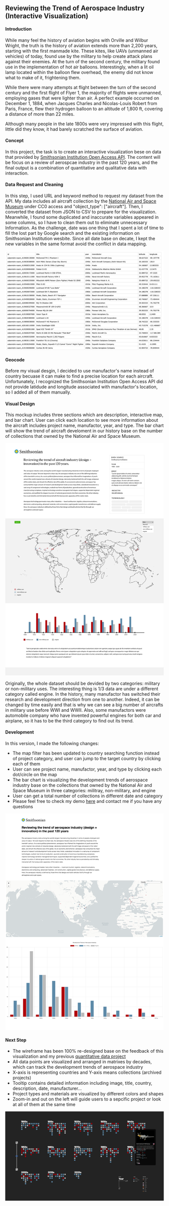 ## Reviewing the Trend of Aerospace Industry (Interactive Visualization)

#### Introduction

While many feel the history of aviation begins with Orville and Wilbur Wright, the truth is the history of aviation extends more than 2,200 years, starting with the first manmade kite. These kites, like UAVs (unmanned air vehicles) of today, found use by the military to help create attack plans against their enemies. At the turn of the second century, the military found use in the implementation of hot air balloons. Interestingly, when a lit oil lamp located within the balloon flew overhead, the enemy did not know what to make of it, frightening them.

While there were many attempts at flight between the turn of the second century and the first flight of Flyer 1, the majority of flights were unmanned, employing gases that were lighter than air. A perfect example occurred on December 1, 1884, when Jacques Charles and Nicolas-Louis Robert from Paris, France, flew their hydrogen balloon to an altitude of 1,800 ft, covering a distance of more than 22 miles.

Although many people in the late 1800s were very impressed with this flight, little did they know, it had barely scratched the surface of aviation.

#### Concept

In this project, the task is to create an interactive visualization bese on data that provided by [Smithsonian Institution Open Access API](http://edan.si.edu/openaccess/apidocs/). The content will be focus on a review of aerospcae industry in the past 120 years, and the final output is a combination of quantitative and qualitative data with interaction.

#### Data Request and Cleaning

In this step, I used URL and keyword method to request my dataset from the API. My data includes all aircraft collection by the [National Air and Space Museum](https://airandspace.si.edu) under CC0 access and "object_type": ["aircraft"]. Then, I converted the dataset from JSON to CSV to prepare for the visualization. Meanwhile, I found some duplicated and inaccurate variables appeared in some columns, so I have to clean them out to eliminate unnecessary Information. As the challenge, date was one thing that I spent a lot of time to fill the lost part by Google search and the existing information on Smithsonian Institution wesbite. Since all date base on decate, I kept the new variables in the same format avoid the conflict in data mapping.

<img src="https://github.com/yujunmjiang/major-studio-1-fall-20/blob/master/p3_final/document/Screen%20Shot%202020-12-13%20at%207.13.40%20PM.png">

#### Geocode

Before my visual desgin, I decided to use manufactor's name instead of country becuase it can make to find a precise location for each aircraft. Unfortunately, I recognized the Smithsonian Institution Open Access API did not provide latidude and longitude associated with manufactor's location, so I added all of them manually.

#### Visual Design

This mockup includes three sections which are description, interactive map, and bar chart. User can click each location to see more information about the aircraft includes project name, manufactor, year, and type. The bar chart will show the trend of aircraft develoment in our history base on the number of collections that owned by the National Air and Space Museum.

<img src="https://github.com/yujunmjiang/major-studio-1-fall-20/blob/master/p3_final/document/nasm-final-01.jpg">

Originally, the whole dataset should be devided by two categories: military or non-military uses. The interesting thing is 1/3 data are under a different category called engine. In the history, many manufactor has switched their research and development direction from one to another. Indeed, it can be changed by time easily and that is why we can see a big number of aircrafts in military use before WWI and WWII. Also, some manufactors were automobile company who have invented powerful engines for both car and airplane, so it has to be the third category to find out its trend.

#### Development

In this version, I made the following changes:

* The map filter has been updated to country searching function instead of project category, and user can jump to the target country by clicking each of them
* User can see project name, manufactor, year, and type by clicking each dot/circle on the map
* The bar chart is visualizing the development trends of aerospace industry base on the collections that owned by the National Air and Space Museum in three categories: militray, non-military, and engine
* User can get a total number of collections in different date and category
* Please feel free to check my demo [here](https://yujunmjiang.github.io/nasm-interactive/) and contact me if you have any questions

<img src="https://github.com/yujunmjiang/major-studio-1-fall-20/blob/master/p3_final/document/screencapture-yujunmjiang-github-io-nasm-interactive-2020-12-13-19_24_40.png">

#### Next Step

* The wireframe has been 100% re-designed base on the feedback of this visualization and my previous [quantitative data project](https://github.com/yujunmjiang/nasm-quantitative)
* All data points are visualized and arranged in matrixes by decades, which can track the development trends of aerospace industry
* X-axis is representing countries and Y-axis means collections (archived projects)
* Tooltip contains detailed information including image, title, country, description, date, manufacturer...
* Project types and materials are visualized by different colors and shapes
* Zoom-in and out on the left will guide users to a sepcific project or look at all of them at the same time


<img src="https://github.com/yujunmjiang/major-studio-1-fall-20/blob/master/p3_final/document/nextStep.jpg">
